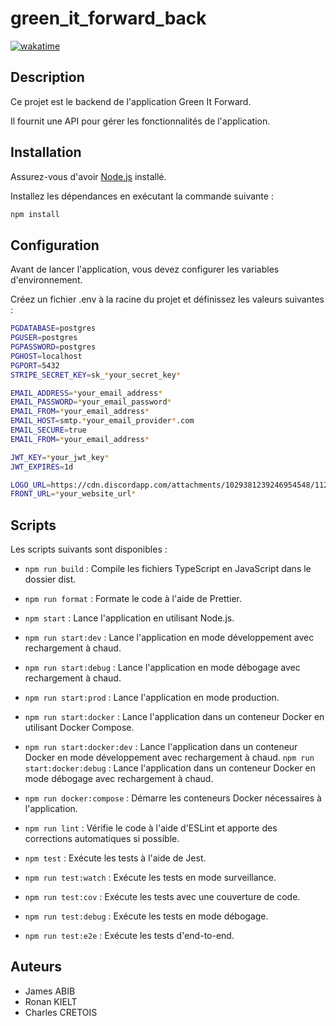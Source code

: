 # green_it_forward_back
[![wakatime](https://wakatime.com/badge/user/e52bef9d-e298-4ffd-b606-f63f36526478/project/0ece423f-e1fc-4923-94f2-cb5da87697a5.svg)](https://wakatime.com/badge/user/e52bef9d-e298-4ffd-b606-f63f36526478/project/0ece423f-e1fc-4923-94f2-cb5da87697a5)

## Description

Ce projet est le backend de l'application Green It Forward. 

Il fournit une API pour gérer les fonctionnalités de l'application.

## Installation

Assurez-vous d'avoir [Node.js](https://nodejs.org) installé.

Installez les dépendances en exécutant la commande suivante :

```sh
npm install
```

## Configuration
Avant de lancer l'application, vous devez configurer les variables d'environnement.

Créez un fichier .env à la racine du projet et définissez les valeurs suivantes :

```sh
PGDATABASE=postgres
PGUSER=postgres
PGPASSWORD=postgres
PGHOST=localhost
PGPORT=5432
STRIPE_SECRET_KEY=sk_*your_secret_key*

EMAIL_ADDRESS=*your_email_address*
EMAIL_PASSWORD=*your_email_password*
EMAIL_FROM=*your_email_address*
EMAIL_HOST=smtp.*your_email_provider*.com 
EMAIL_SECURE=true
EMAIL_FROM=*your_email_address*

JWT_KEY=*your_jwt_key*
JWT_EXPIRES=1d

LOGO_URL=https://cdn.discordapp.com/attachments/1029381239246954548/1128644644650110976/logo.png
FRONT_URL=*your_website_url*
```

## Scripts
Les scripts suivants sont disponibles :

- `npm run build` : Compile les fichiers TypeScript en JavaScript dans le dossier dist.

- `npm run format` : Formate le code à l'aide de Prettier.
- `npm start` : Lance l'application en utilisant Node.js.
- `npm run start:dev` : Lance l'application en mode développement avec rechargement à chaud.
- `npm run start:debug` : Lance l'application en mode débogage avec rechargement à chaud.
- `npm run start:prod` : Lance l'application en mode production.
- `npm run start:docker` : Lance l'application dans un conteneur Docker en utilisant Docker Compose.
- `npm run start:docker:dev` : Lance l'application dans un conteneur Docker en mode développement avec rechargement à chaud.
`npm run start:docker:debug` : Lance l'application dans un conteneur Docker en mode débogage avec rechargement à chaud.
- `npm run docker:compose` : Démarre les conteneurs Docker nécessaires à l'application.
- `npm run lint` : Vérifie le code à l'aide d'ESLint et apporte des corrections automatiques si possible.
- `npm test` : Exécute les tests à l'aide de Jest.
- `npm run test:watch` : Exécute les tests en mode surveillance.
- `npm run test:cov` : Exécute les tests avec une couverture de code.
- `npm run test:debug` : Exécute les tests en mode débogage.
- `npm run test:e2e` : Exécute les tests d'end-to-end.

## Auteurs

- James ABIB
- Ronan KIELT
- Charles CRETOIS
